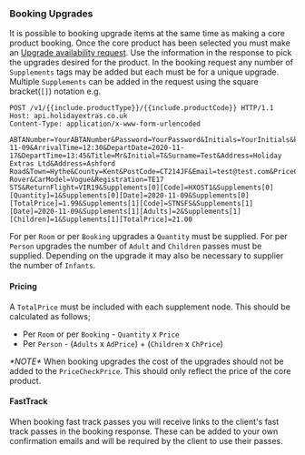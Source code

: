### Booking Upgrades

It is possible to booking upgrade items at the same time as making a core product booking. Once the core product has been selected you must make an [Upgrade availability request](/hxapi/upgrade). Use the information in the response to pick the upgrades desired for the product. In the booking request any number of `Supplements` tags may be added but each must be for a unique upgrade. Multiple `Supplements` can be added in the request using the square bracket(`[]`) notation e.g.

```http
POST /v1/{{include.productType}}/{{include.productCode}} HTTP/1.1
Host: api.holidayextras.co.uk
Content-Type: application/x-www-form-urlencoded

ABTANumber=YourABTANumber&Password=YourPassword&Initials=YourInitials&key=YourKey&token=YourToken&ArrivalDate=2020-11-09&ArrivalTime=12:30&DepartDate=2020-11-17&DepartTime=13:45&Title=Mr&Initial=T&Surname=Test&Address=Holiday Extras Ltd&Address=Ashford Road&Town=Hythe&County=Kent&PostCode=CT214JF&Email=test@test.com&PriceCheckFlag=Y&PriceCheckPrice=50.05&CarColour=White&CarMake=Range Rover&CarModel=Vogue&Registration=TE17 STS&ReturnFlight=VIR19&Supplements[0][Code]=HXOST1&Supplements[0][Quantity]=1&Supplements[0][Date]=2020-11-09&Supplements[0][TotalPrice]=1.99&Supplements[1][Code]=STNSFS&Supplements[1][Date]=2020-11-09&Supplements[1][Adults]=2&Supplements[1][Children]=1&Supplements[1][TotalPrice]=21.00
```

For per `Room` or per `Booking` upgrades a `Quantity` must be supplied.
For per `Person` upgrades the number of `Adult` and `Children` passes must be supplied. Depending on the upgrade it may also be necessary to supplier the number of `Infants`.

#### Pricing

A `TotalPrice` must be included with each supplement node. This should be calculated as follows;

- Per `Room` or per `Booking` - `Quantity` x `Price`
- Per `Person` - (`Adults` x `AdPrice`) + (`Children` x `ChPrice`)

*\*NOTE\** When booking upgrades the cost of the upgrades should not be added to the `PriceCheckPrice`. This should only reflect the price of the core product.

#### FastTrack
When booking fast track passes you will receive links to the client's fast track passes in the booking response. These can be added to your own confirmation emails and will be required by the client to use their passes.

